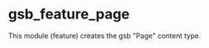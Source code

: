gsb_feature_page
=======================

This module (feature) creates the gsb "Page" content type.

